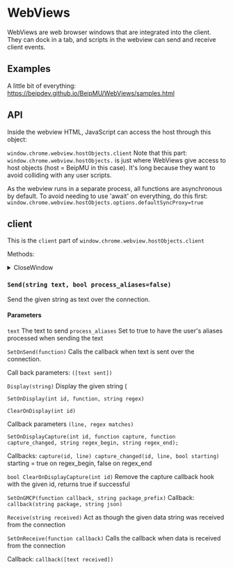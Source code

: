 # WebViews

WebViews are web browser windows that are integrated into the client. They can dock in a tab, and scripts in the webview can send and receive client events.

## Examples

A little bit of everything:
https://beipdev.github.io/BeipMU/WebViews/samples.html

## API

Inside the webview HTML, JavaScript can access the host through this object:

`window.chrome.webview.hostObjects.client` Note that this part: `window.chrome.webview.hostObjects.` is just where WebViews give access to host objects (host = BeipMU in this case). It's long because they want to avoid colliding with any user scripts.

As the webview runs in a separate process, all functions are asynchronous by default. To avoid needing to use 'await' on everything, do this first:
`window.chrome.webview.hostObjects.options.defaultSyncProxy=true`

## client

This is the `client` part of `window.chrome.webview.hostObjects.client`

Methods:

<details>

<summary>CloseWindow</summary>
### `CloseWindow()`
Close the WebView window
#### Parameters
(none)
</details>

### `Send(string text, bool process_aliases=false)`

Send the given string as text over the connection.

#### Parameters
`text` The text to send
`process_aliases` Set to true to have the user's aliases processed when sending the text



`SetOnSend(function)` Calls the callback when text is sent over the connection.

Call back parameters: `([text sent])`

`Display(string)` Display the given string (

`SetOnDisplay(int id, function, string regex)`

`ClearOnDisplay(int id)` 

Callback parameters `(line, regex matches)`

`SetOnDisplayCapture(int id, function capture, function capture_changed, string regex_begin, string regex_end);`

Callbacks: `capture(id, line) capture_changed(id, line, bool starting)` starting = true on regex_begin, false on regex_end

`bool ClearOnDisplayCapture(int id)` Remove the capture callback hook with the given id, returns true if successful

`SetOnGMCP(function callback, string package_prefix)`
Callback: `callback(string package, string json)`

`Receive(string received)` Act as though the given data string was received from the connection

`SetOnReceive(function callback)` Calls the callback when data is received from the connection

Callback: `callback([text received])`
